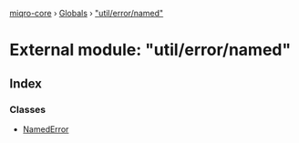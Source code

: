 [miqro-core](../README.md) › [Globals](../globals.md) › ["util/error/named"](_util_error_named_.md)

# External module: "util/error/named"

## Index

### Classes

* [NamedError](../classes/_util_error_named_.namederror.md)
